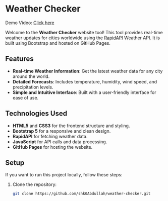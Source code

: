 # Weather Checker
Demo Video: [Click here](https://www.linkedin.com/posts/abdullah-amjad-1-_html-css-js-activity-7243301278502572032-t3TV?utm_source=share&utm_medium=member_desktop)

Welcome to the **Weather Checker** website tool! This tool provides real-time weather updates for cities worldwide using the [RapidAPI](https://rapidapi.com/) Weather API. It is built using Bootstrap and hosted on GitHub Pages.

## Features

- **Real-time Weather Information**: Get the latest weather data for any city around the world.
- **Detailed Forecasts**: Includes temperature, humidity, wind speed, and precipitation levels.
- **Simple and Intuitive Interface**: Built with a user-friendly interface for ease of use.

## Technologies Used

- **HTML5** and **CSS3** for the frontend structure and styling.
- **Bootstrap 5** for a responsive and clean design.
- **RapidAPI** for fetching weather data.
- **JavaScript** for API calls and data processing.
- **GitHub Pages** for hosting the website.

## Setup

If you want to run this project locally, follow these steps:

1. Clone the repository:

   ```bash
   git clone https://github.com/shk0Abdullah/weather-checker.git
